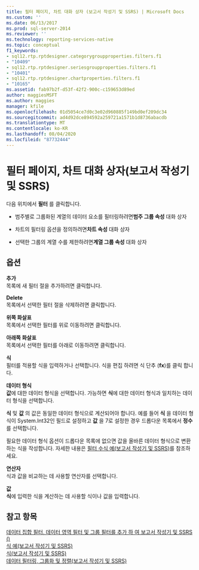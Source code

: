 ```yaml
---
title: 필터 페이지, 차트 대화 상자 (보고서 작성기 및 SSRS) | Microsoft Docs
ms.custom: ''
ms.date: 06/13/2017
ms.prod: sql-server-2014
ms.reviewer: ''
ms.technology: reporting-services-native
ms.topic: conceptual
f1_keywords:
- sql12.rtp.rptdesigner.categorygroupproperties.filters.f1
- "10409"
- sql12.rtp.rptdesigner.seriesgroupproperties.filters.f1
- "10401"
- sql12.rtp.rptdesigner.chartproperties.filters.f1
- "10165"
ms.assetid: fab97b2f-d53f-42f2-900c-c159653d89ed
author: maggiesMSFT
ms.author: maggies
manager: kfile
ms.openlocfilehash: 01d5054ce7d0c3e02d960885f149bd0ef209dc34
ms.sourcegitcommit: ad4d92dce894592a259721a1571b1d8736abacdb
ms.translationtype: MT
ms.contentlocale: ko-KR
ms.lasthandoff: 08/04/2020
ms.locfileid: "87732444"
---
```

# <a name="filters-page-chart-dialog-boxes-report-builder-and-ssrs"></a>필터 페이지, 차트 대화 상자(보고서 작성기 및 SSRS)
  다음 위치에서 **필터** 를 클릭합니다.  
  
-   범주별로 그룹화된 계열의 데이터 요소를 필터링하려면**범주 그룹 속성** 대화 상자  
  
-   차트의 필터링 옵션을 정의하려면**차트 속성** 대화 상자  
  
-   선택한 그룹의 계열 수를 제한하려면**계열 그룹 속성** 대화 상자  
  
## <a name="options"></a>옵션  
 **추가**  
 목록에 새 필터 절을 추가하려면 클릭합니다.  
  
 **Delete**  
 목록에서 선택한 필터 절을 삭제하려면 클릭합니다.  
  
 **위쪽 화살표**  
 목록에서 선택한 필터를 위로 이동하려면 클릭합니다.  
  
 **아래쪽 화살표**  
 목록에서 선택한 필터를 아래로 이동하려면 클릭합니다.  
  
 **식**  
 필터를 적용할 식을 입력하거나 선택합니다. 식을 편집 하려면 식 단추 (**fx**)를 클릭 합니다.  
  
 **데이터 형식**  
 **값**에 대한 데이터 형식을 선택합니다. 가능하면 **식**에 대한 데이터 형식과 일치하는 데이터 형식을 선택합니다.  
  
 **식** 및 **값** 의 값은 동일한 데이터 형식으로 계산되어야 합니다. 예를 들어 **식** 을 데이터 형식이 System.Int32인 필드로 설정하고 **값** 을 7로 설정한 경우 드롭다운 목록에서 **정수**를 선택합니다.  
  
 필요한 데이터 형식 옵션이 드롭다운 목록에 없으면 값을 올바른 데이터 형식으로 변환하는 식을 작성합니다. 자세한 내용은 [필터 수식 예&#40;보고서 작성기 및 SSRS&#41;](report-design/filter-equation-examples-report-builder-and-ssrs.md)를 참조하세요.  
  
 **연산자**  
 식과 값을 비교하는 데 사용할 연산자를 선택합니다.  
  
 **값**  
 **식**에 입력한 식을 계산하는 데 사용할 식이나 값을 입력합니다.  
  
## <a name="see-also"></a>참고 항목  
 [데이터 집합 필터, 데이터 영역 필터 및 그룹 필터를 추가 하 여 보고서 작성기 및 SSRS &#40;&#41;](report-design/add-dataset-filters-data-region-filters-and-group-filters.md)   
 [식 예&#40;보고서 작성기 및 SSRS&#41;](report-design/expression-examples-report-builder-and-ssrs.md)   
 [식&#40;보고서 작성기 및 SSRS&#41;](report-design/expressions-report-builder-and-ssrs.md)   
 [데이터 필터링, 그룹화 및 정렬&#40;보고서 작성기 및 SSRS&#41;](report-design/filter-group-and-sort-data-report-builder-and-ssrs.md)  
  
  
